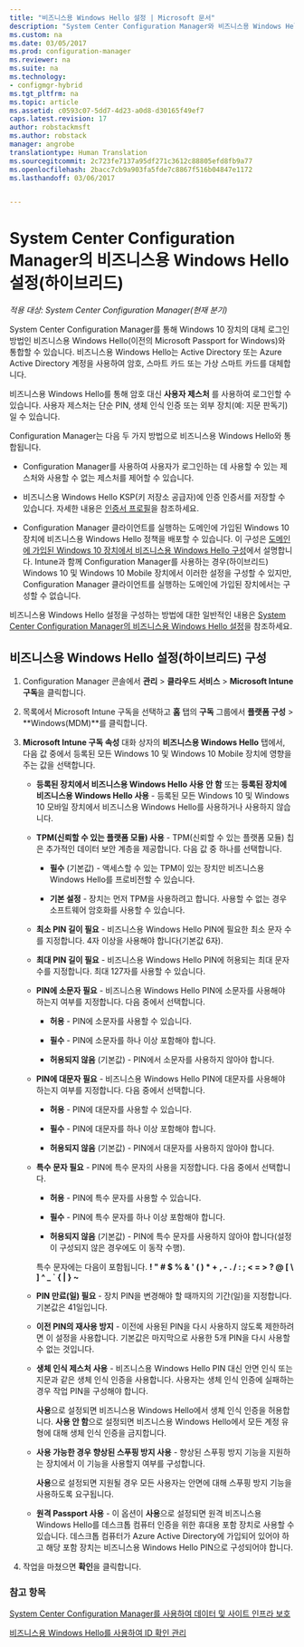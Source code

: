 ```yaml
---
title: "비즈니스용 Windows Hello 설정 | Microsoft 문서"
description: "System Center Configuration Manager와 비즈니스용 Windows Hello를 통합하는 방법을 알아봅니다."
ms.custom: na
ms.date: 03/05/2017
ms.prod: configuration-manager
ms.reviewer: na
ms.suite: na
ms.technology:
- configmgr-hybrid
ms.tgt_pltfrm: na
ms.topic: article
ms.assetid: c0593c07-5dd7-4d23-a0d8-d30165f49ef7
caps.latest.revision: 17
author: robstackmsft
ms.author: robstack
manager: angrobe
translationtype: Human Translation
ms.sourcegitcommit: 2c723fe7137a95df271c3612c88805efd8fb9a77
ms.openlocfilehash: 2bacc7cb9a903fa5fde7c8867f516b04847e1172
ms.lasthandoff: 03/06/2017


---
```

# <a name="windows-hello-for-business-settings-in-system-center-configuration-manager-hybrid"></a>System Center Configuration Manager의 비즈니스용 Windows Hello 설정(하이브리드)

*적용 대상: System Center Configuration Manager(현재 분기)*

System Center Configuration Manager를 통해 Windows 10 장치의 대체 로그인 방법인 비즈니스용 Windows Hello(이전의 Microsoft Passport for Windows)와 통합할 수 있습니다. 비즈니스용 Windows Hello는 Active Directory 또는 Azure Active Directory 계정을 사용하여 암호, 스마트 카드 또는 가상 스마트 카드를 대체합니다.  

비즈니스용 Windows Hello를 통해 암호 대신 **사용자 제스처** 를 사용하여 로그인할 수 있습니다. 사용자 제스처는 단순 PIN, 생체 인식 인증 또는 외부 장치(예: 지문 판독기)일 수 있습니다.  

 Configuration Manager는 다음 두 가지 방법으로 비즈니스용 Windows Hello와 통합됩니다.  

-   Configuration Manager를 사용하여 사용자가 로그인하는 데 사용할 수 있는 제스처와 사용할 수 없는 제스처를 제어할 수 있습니다.  

-   비즈니스용 Windows Hello KSP(키 저장소 공급자)에 인증 인증서를 저장할 수 있습니다. 자세한 내용은 [인증서 프로필](introduction-to-certificate-profiles.md)을 참조하세요.  

- Configuration Manager 클라이언트를 실행하는 도메인에 가입된 Windows 10 장치에 비즈니스용 Windows Hello 정책을 배포할 수 있습니다. 이 구성은 [도메인에 가입된 Windows 10 장치에서 비즈니스용 Windows Hello 구성](../../protect/deploy-use/windows-hello-for-business-settings.md#configure-windows-hello-for-business-on-domain-joined-windows-10-devices)에서 설명합니다. Intune과 함께 Configuration Manager를 사용하는 경우(하이브리드) Windows 10 및 Windows 10 Mobile 장치에서 이러한 설정을 구성할 수 있지만, Configuration Manager 클라이언트를 실행하는 도메인에 가입된 장치에서는 구성할 수 없습니다.   

비즈니스용 Windows Hello 설정을 구성하는 방법에 대한 일반적인 내용은 [System Center Configuration Manager의 비즈니스용 Windows Hello 설정](../../protect/deploy-use/windows-hello-for-business-settings.md)을 참조하세요.

## <a name="configure-windows-hello-for-business-settings-hybrid"></a>비즈니스용 Windows Hello 설정(하이브리드) 구성  

1.  Configuration Manager 콘솔에서 **관리** > **클라우드 서비스** > **Microsoft Intune 구독**을 클릭합니다.  

3.  목록에서 Microsoft Intune 구독을 선택하고 **홈** 탭의 **구독** 그룹에서 **플랫폼 구성** > **Windows(MDM)**를 클릭합니다.  

4.  **Microsoft Intune 구독 속성** 대화 상자의 **비즈니스용 Windows Hello** 탭에서, 다음 값 중에서 등록된 모든 Windows 10 및 Windows 10 Mobile 장치에 영향을 주는 값을 선택합니다.  

    -   **등록된 장치에서 비즈니스용 Windows Hello 사용 안 함** 또는 **등록된 장치에 비즈니스용 Windows Hello 사용** - 등록된 모든 Windows 10 및 Windows 10 모바일 장치에서 비즈니스용 Windows Hello를 사용하거나 사용하지 않습니다.  

    -   **TPM(신뢰할 수 있는 플랫폼 모듈) 사용** - TPM(신뢰할 수 있는 플랫폼 모듈) 칩은 추가적인 데이터 보안 계층을 제공합니다. 다음 값 중 하나를 선택합니다.  

        -   **필수** (기본값) - 액세스할 수 있는 TPM이 있는 장치만 비즈니스용 Windows Hello를 프로비전할 수 있습니다.  

        -   **기본 설정** - 장치는 먼저 TPM을 사용하려고 합니다. 사용할 수 없는 경우 소프트웨어 암호화를 사용할 수 있습니다.  

    -   **최소 PIN 길이 필요** - 비즈니스용 Windows Hello PIN에 필요한 최소 문자 수를 지정합니다. 4자 이상을 사용해야 합니다(기본값 6자).  

    -   **최대 PIN 길이 필요** - 비즈니스용 Windows Hello PIN에 허용되는 최대 문자 수를 지정합니다. 최대 127자를 사용할 수 있습니다.  

    -   **PIN에 소문자 필요** - 비즈니스용 Windows Hello PIN에 소문자를 사용해야 하는지 여부를 지정합니다. 다음 중에서 선택합니다.  

        -   **허용** - PIN에 소문자를 사용할 수 있습니다.  

        -   **필수** - PIN에 소문자를 하나 이상 포함해야 합니다.  

        -   **허용되지 않음** (기본값) - PIN에서 소문자를 사용하지 않아야 합니다.  

    -   **PIN에 대문자 필요** - 비즈니스용 Windows Hello PIN에 대문자를 사용해야 하는지 여부를 지정합니다. 다음 중에서 선택합니다.  

        -   **허용** - PIN에 대문자를 사용할 수 있습니다.  

        -   **필수** - PIN에 대문자를 하나 이상 포함해야 합니다.  

        -   **허용되지 않음** (기본값) - PIN에서 대문자를 사용하지 않아야 합니다.  

    -   **특수 문자 필요** - PIN에 특수 문자의 사용을 지정합니다. 다음 중에서 선택합니다.  

        -   **허용** - PIN에 특수 문자를 사용할 수 있습니다.  

        -   **필수** - PIN에 특수 문자를 하나 이상 포함해야 합니다.  

        -   **허용되지 않음** (기본값) - PIN에 특수 문자를 사용하지 않아야 합니다(설정이 구성되지 않은 경우에도 이 동작 수행).  

         특수 문자에는 다음이 포함됩니다. **! " # $ % & ' ( ) \* + , - . / : ; < = > ? @ [ \ ] ^ _ ` { &#124; } ~**  

    -   **PIN 만료(일) 필요** - 장치 PIN을 변경해야 할 때까지의 기간(일)을 지정합니다. 기본값은 41일입니다.  

    -   **이전 PIN의 재사용 방지** - 이전에 사용된 PIN을 다시 사용하지 않도록 제한하려면 이 설정을 사용합니다. 기본값은 마지막으로 사용한 5개 PIN을 다시 사용할 수 없는 것입니다.  

    -   **생체 인식 제스처 사용** - 비즈니스용 Windows Hello PIN 대신 안면 인식 또는 지문과 같은 생체 인식 인증을 사용합니다. 사용자는 생체 인식 인증에 실패하는 경우 작업 PIN을 구성해야 합니다.  

         **사용**으로 설정되면 비즈니스용 Windows Hello에서 생체 인식 인증을 허용합니다.  **사용 안 함**으로 설정되면 비즈니스용 Windows Hello에서 모든 계정 유형에 대해 생체 인식 인증을 금지합니다.  

    -   **사용 가능한 경우 향상된 스푸핑 방지 사용** - 향상된 스푸핑 방지 기능을 지원하는 장치에서 이 기능을 사용할지 여부를 구성합니다.  

         **사용**으로 설정되면 지원될 경우 모든 사용자는 안면에 대해 스푸핑 방지 기능을 사용하도록 요구됩니다.  

    -   **원격 Passport 사용** - 이 옵션이 **사용**으로 설정되면 원격 비즈니스용 Windows Hello를 데스크톱 컴퓨터 인증을 위한 휴대용 포함 장치로 사용할 수 있습니다. 데스크톱 컴퓨터가 Azure Active Directory에 가입되어 있어야 하고 해당 포함 장치는 비즈니스용 Windows Hello PIN으로 구성되어야 합니다.  

5.  작업을 마쳤으면 **확인**을 클릭합니다.  

### <a name="see-also"></a>참고 항목  
 [System Center Configuration Manager를 사용하여 데이터 및 사이트 인프라 보호](../../protect/understand/protect-data-and-site-infrastructure.md)

 [비즈니스용 Windows Hello를 사용하여 ID 확인 관리](https://technet.microsoft.com/itpro/windows/keep-secure/manage-identity-verification-using-microsoft-passport)  


